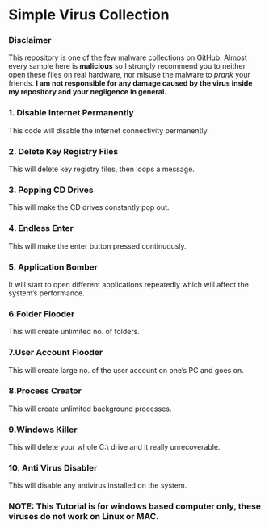 # Simple Virus Collection

### Disclaimer
This repository is one of the few malware collections on GitHub. Almost every sample here is **malicious** so I strongly recommend you to neither open these files on real hardware, nor misuse the malware to *prank* your friends.
**I am not responsible for any damage caused by the virus inside my repository and your negligence in general.**


### 1. Disable Internet Permanently
This code will disable the internet connectivity permanently.<br />


### 2. Delete Key Registry Files
This will delete key registry files, then loops a message.<br />


### 3. Popping CD Drives
This will make the CD drives constantly pop out.<br />


### 4. Endless Enter
This will make the enter button pressed continuously.<br />


### 5. Application Bomber
It will start to open different applications repeatedly which will affect the system’s performance.<br />


### 6.Folder Flooder
This will create unlimited no. of folders.<br />


### 7.User Account Flooder
This will create large no. of the user account on one’s PC and goes on.<br />


### 8.Process Creator
This will create unlimited background processes.<br />


### 9.Windows Killer
This will delete your whole C:\ drive and it really unrecoverable.<br />


### 10. Anti Virus Disabler
This will disable any antivirus installed on the system.<br />






### NOTE: This Tutorial is for windows based computer only, these viruses do not work on Linux or MAC.



